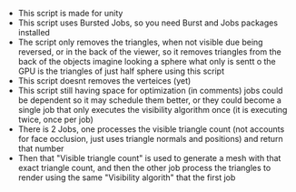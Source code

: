 * This script is made for unity
* This script uses Bursted Jobs, so you need Burst and Jobs packages installed
* The script only removes the triangles, when not visible due being reversed, or in the back of the viewer, so it removes triangles from the back of the objects
imagine looking a sphere what only is sentt o the GPU is the triangles of just half sphere using this script
* This script doesnt removes the verteices (yet)
* This script still having space for optimization (in comments) jobs could be dependent so it may schedule them better, or they could become a single job that only executes the visibility algorithm once (it is executing twice, once per job)
* There is 2 Jobs, one processes the visible triangle count (not accounts for face occlusion, just uses triangle normals and positions) and return that number
* Then that "Visible triangle count" is used to generate a mesh with that exact triangle count, and then the other job process the triangles to render using the same "Visibility algorith" that the first job

